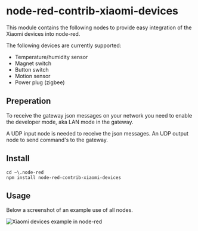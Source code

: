 # node-red-contrib-xiaomi-devices

This module contains the following nodes to provide easy integration of the Xiaomi devices into node-red.

The following devices are currently supported:

* Temperature/humidity sensor
* Magnet switch
* Button switch
* Motion sensor
* Power plug (zigbee)

## Preperation
To receive the gateway json messages on your network you need to enable the developer mode, aka LAN mode in the gateway.

A UDP input node is needed to receive the json messages. An UDP output node to send command's to the gateway.


## Install

```
cd ~\.node-red
npm install node-red-contrib-xiaomi-devices
```

## Usage

Below a screenshot of an example use of all nodes.

![Xiaomi devices example in node-red](https://github.com/hrietman/node-red-contrib-xiaomi-devices/blob/master/xiaomi-devices-overview.png)
